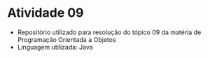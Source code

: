 # Atividade 09
* Repositório utilizado para resolução do tópico 09 da matéria de Programação Orientada a Objetos
* Linguagem utilizada: Java
